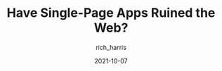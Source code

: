---
author: rich_harris
date: 2021-10-07
hidden: true
tags:
  - video
  - single-page-apps
  - meta
target_url: https://www.youtube.com/watch?v=860d8usGC0o
title: Have Single-Page Apps Ruined the Web?
---